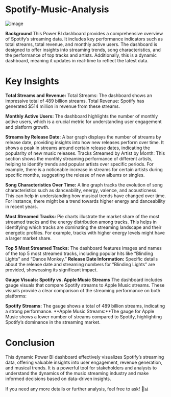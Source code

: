 # Spotify-Music-Analysis

![image](https://github.com/user-attachments/assets/d020ed89-eecb-4244-b71f-7944184c5815)

**Background**
This Power BI dashboard provides a comprehensive overview of Spotify’s streaming data. It includes key performance indicators such as total streams, total revenue, and monthly active users. The dashboard is designed to offer insights into streaming trends, song characteristics, and the performance of top tracks and artists. Additionally, this is a dynamic dashboard, meaning it updates in real-time to reflect the latest data.

# Key Insights

**Total Streams and Revenue:**
Total Streams: The dashboard shows an impressive total of 489 billion streams.
Total Revenue: Spotify has generated $514 million in revenue from these streams.

**Monthly Active Users:**
The dashboard highlights the number of monthly active users, which is a crucial metric for understanding user engagement and platform growth.

**Streams by Release Date:**
A bar graph displays the number of streams by release date, providing insights into how new releases perform over time. It shows a peak in streams around certain release dates, indicating the popularity of new music releases.
Tracks Streamed by Artist by Month:
This section shows the monthly streaming performance of different artists, helping to identify trends and popular artists over specific periods. For example, there is a noticeable increase in streams for certain artists during specific months, suggesting the release of new albums or singles.

**Song Characteristics Over Time:**
A line graph tracks the evolution of song characteristics such as danceability, energy, valence, and acousticness. This can help in understanding how musical trends have changed over time. For instance, there might be a trend towards higher energy and danceability in recent years.

**Most Streamed Tracks:**
Pie charts illustrate the market share of the most streamed tracks and the energy distribution among tracks. This helps in identifying which tracks are dominating the streaming landscape and their energetic profiles. For example, tracks with higher energy levels might have a larger market share.

**Top 5 Most Streamed Tracks:**
The dashboard features images and names of the top 5 most streamed tracks, including popular hits like “Blinding Lights” and “Dance Monkey.”
**Release Date Information:**
Specific details about the release date and streaming numbers for “Blinding Lights” are provided, showcasing its significant impact.

**Gauge Visuals: Spotify vs. Apple Music Streams**
The dashboard includes gauge visuals that compare Spotify streams to Apple Music streams. These visuals provide a clear comparison of the streaming performance on both platforms:

**Spotify Streams:** The gauge shows a total of 489 billion streams, indicating a strong performance.
**Apple Music Streams:**The gauge for Apple Music shows a lower number of streams compared to Spotify, highlighting Spotify’s dominance in the streaming market.

# Conclusion
This dynamic Power BI dashboard effectively visualizes Spotify’s streaming data, offering valuable insights into user engagement, revenue generation, and musical trends. It is a powerful tool for stakeholders and analysts to understand the dynamics of the music streaming industry and make informed decisions based on data-driven insights.

If you need any more details or further analysis, feel free to ask! 🎵📊
